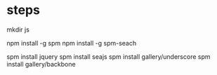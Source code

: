 # steps

mkdir js

npm install -g spm
npm install -g spm-seach

spm install jquery
spm install seajs
spm install gallery/underscore
spm install gallery/backbone
